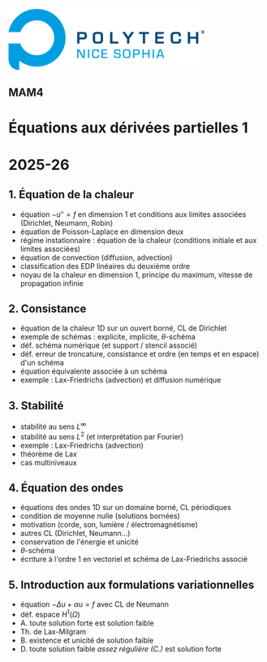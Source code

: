![PNS](https://raw.githubusercontent.com/pns-mam/edp1/main/logo-pns.png)

## MAM4

# Équations aux dérivées partielles 1
# 2025-26

## 1. Équation de la chaleur

- équation $-u'' = f$ en dimension $1$ et conditions aux limites associées (Dirichlet, Neumann, Robin)
- équation de Poisson-Laplace en dimension deux
- régime instationnaire : équation de la chaleur (conditions initiale et aux limites associées)
- équation de convection (diffusion, advection)
- classification des EDP linéaires du deuxième ordre
- noyau de la chaleur en dimension $1$, principe du maximum, vitesse de propagation infinie

## 2. Consistance

- équation de la chaleur 1D sur un ouvert borné, CL de Dirichlet
- exemple de schémas : explicite, implicite, $\theta$-schéma
- déf. schéma numérique (et support / stencil associé)
- déf. erreur de troncature, consistance et ordre (en temps et en espace) d'un schéma
- équation équivalente associée à un schéma
- exemple : Lax-Friedrichs (advection) et diffusion numérique

## 3. Stabilité
- stabilité au sens $L^\infty$
- stabilité au sens $L^2$ (et interprétation par Fourier)
- exemple : Lax-Friedrichs (advection)
- théorème de Lax
- cas multiniveaux

## 4. Équation des ondes
- équations des ondes 1D sur un domaine borné, CL périodiques
- condition de moyenne nulle (solutions bornées)
- motivation (corde, son, lumière / électromagnétisme)
- autres CL (Dirichlet, Neumann...)
- conservation de l'énergie et unicité
- $\theta$-schéma
- écriture à l'ordre 1 en vectoriel et schéma de Lax-Friedrichs associé

## 5. Introduction aux formulations variationnelles
- équation $-\Delta u + \alpha u = f$ avec CL de Neumann
- déf. espace $H^1(\Omega)$
- A. toute solution forte est solution faible
- Th. de Lax-Milgram
- B. existence et unicité de solution faible
- D. toute solution faible *assez régulière (C.)* est solution forte
